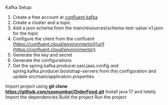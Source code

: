 Kafka Setup:
1. Create a free account at [confluent kafka]([url](https://www.googleadservices.com/pagead/aclk?sa=L&ai=DChcSEwiMvsWTt7OHAxX6poMHHU0XFIcYABAAGgJlZg&co=1&ase=2&gclid=CjwKCAjwnei0BhB-EiwAA2xuBkmPHm6wen2-zEd-92jKeztCISIEYnXF2VVGpF7LTSHUT2EcABvYFBoCxbEQAvD_BwE&ei=yYeaZsCzFfSG9u8P-_GdkAs&ohost=www.google.com&cid=CAESVuD2_r4DlZmP8j-cgH7FXWJl4LLrEjyi_tOpx6ymQSY7Abr184qsixLSV1SY_ioL64G_8Q9PpW-7a56RmpRyVFhmnhvmTJ3t9hSsYE_FXtcNUhgzROHi&sig=AOD64_1yIijxIr6qW6GfFRtpqQB4NSYsyQ&q&sqi=2&nis=4&adurl&ved=2ahUKEwiAvMCTt7OHAxV0g_0HHft4B7IQ0Qx6BAgXEAE))
2. Create a cluster and a topic
3. Add a json schema from the main/resources/schema-test-value-v1.json for the topic
4. Configure the client from the confluent [https://confluent.cloud/environments]([url](https://confluent.cloud/environments))
5. Generate the key and secret
6. Generate the configurations 
7. Get the spring.kafka.producer.sasl.jaas.config and spring.kafka.producer.bootstrap-servers from this configuration and update src/main/application.properties


Import project using **git clone https://github.com/ssonumkar/OrderFood.git**
Install java 17 and Inteliij
Import the dependencies
Build the project
Run the project
